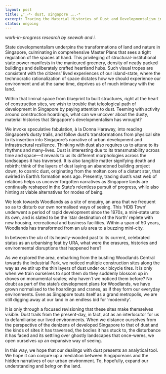 ```yaml
---
layout: post
title: ⁎⁺˳༚*･ dust, singapore .｡.･*
excerpt: Tracing the Material Histories of Dust and Developmentalism in Singapore
status: ongoing
---
```

*work-in-progress research by seewah and i.*

State developmentalism underpins the transformations of land and nature in Singapore, culminating in comprehensive Master Plans that sees a tight regulation of the spaces at hand. This privileging of structural-institutional state power manifests in the manicured greenery, density of neatly packed buildings and deliberately crafted heartland hubs. Such visual tropes are consistent with the citizens’ lived experiences of our island-state, where the technocratic rationalization of space dictates how we should experience our environment and at the same time, deprives us of much intimacy with the land.

Within that liminal space from blueprint to built structures, right at the heart of construction sites, we wish to trouble that teleological path of development in Singapore by paying attention to dust. Teeming with activity around construction hoardings, what can we uncover about the dusty, material histories that Singapore's developmentalism has wrought?

We invoke speculative fabulation, à la Donna Haraway, into reading Singapore’s dusty trails, and follow dust’s transformations from physical site to its insertion into Singapore’s narrative of urban development and infrastructural resilience. Thinking with dust also requires us to attune to its rhythms and many-lives. Dust is interesting due to its transmutability across time and space—it reveals to us its different morphologies across the landscapes it has traversed. It is also tangible matter signifying death and rebirth; think of the layers of dust laying an abandoned building project down, to cosmic dust, originating from the molten core of a distant star, that swirled in Earth’s formation eons ago. Presently, tracing dust’s vast web of relations helps us uncover forgotten narratives as Singapore lands are continually reshaped in the State’s relentless pursuit of progress, while also hinting at viable alternatives for modes of being.

We look towards Woodlands as a site of enquiry, an area that we frequent so as to disturb our own normalised ways of seeing. This ‘HDB Town’ underwent a period of rapid development since the 1970s, a mini-state unto its own, and is slated to be the ‘star destination of the North’ replete with new housing, recreational and business facilities. Within a span of 50 years, Woodlands has transformed from an _ulu_ area to a buzzing mini-city.

In between the _ulu_ of its heavily-wooded past to its current, celebrated status as an urbanising feat by URA, what were the erasures, histories and environmental disruptions that happened here?

As we explored the area, embarking from the bustling Woodlands Central towards the Industrial Park, we noticed multiple construction sites along the way as we stir up the thin layers of dust under our bicycle tires. It is only when we train ourselves to spot them do they suddenly blossom up in droves on monumental scales; why haven’t we noticed them before? No doubt as part of the state’s development plans for Woodlands, we have grown normalised to the hoardings and cranes, as if they form our everyday environments. Even as Singapore touts itself as a grand metropolis, we are still digging away at our land in an endless bid for ‘modernity’.

It is only through a focused revisioning that these sites make themselves visible. Dust trails from the present-day, in fact, act as an interlocutor for us to defamiliarise our lived environments. When we distance ourselves from the perspective of the denizens of developed Singapore to that of dust and the kinds of sites it has traversed, the bodies it has stuck to, the disturbance it has faced and its settling over ghostly landscapes that once-weres, we open ourselves up an expansive way of seeing.

In this way, we hope that our dealings with dust presents an analytical tool. We hope it can conjure up a mediation between Singaporeans and the hidden narratives of our urban environment. To, hopefully, expand our understanding and _being_ on the land.